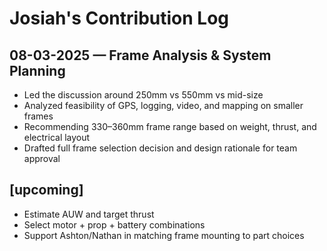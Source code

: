 # Josiah's Contribution Log

## 08-03-2025 — Frame Analysis & System Planning
- Led the discussion around 250mm vs 550mm vs mid-size
- Analyzed feasibility of GPS, logging, video, and mapping on smaller frames
- Recommending 330–360mm frame range based on weight, thrust, and electrical layout
- Drafted full frame selection decision and design rationale for team approval

## [upcoming]
- Estimate AUW and target thrust
- Select motor + prop + battery combinations
- Support Ashton/Nathan in matching frame mounting to part choices